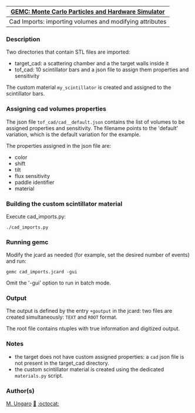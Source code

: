 

| [GEMC: Monte Carlo Particles and Hardware Simulator](https://gemc.github.io/home/) |
|:----------------------------------------------------------------------------------:|
|              Cad Imports: importing volumes and modifying attributes               |


### Description

Two directories that contain STL files are imported:

- target_cad: a scattering chamber and a the target walls inside it
- tof_cad: 10 scintillator bars and a json file to assign them properties and sensitivity

The custom material `my_scintillator` is created and assigned to the scintillator bars.

### Assigning cad volumes properties

The json file `tof_cad/cad__default.json` contains the list of volumes to be assigned properties and sensitivity. 
The filename points to the 'default' variation, which is the default variation for the example.

The properties assigned in the json file are:

- color
- shift
- tilt
- flux sensitivity
- paddle identifier
- material

### Building the custom scintillator material
  
Execute cad_imports.py:

  ```
  ./cad_imports.py
  ```

### Running gemc

Modify the jcard as needed (for example, set the desired number of events) and run:

```
gemc cad_imports.jcard -gui
```

Omit the '-gui' option to run in batch mode.


### Output

The output is defined by the entry `+goutput` in the jcard: two files are created simultaneously: 
`TEXT` and `ROOT` format.

The root file contains ntuples with true information and digitized output.

### Notes

- the target does not have custom assigned properties: a `cad` json file 
  is not present in the target_cad directory.
- the custom scintillator material is created using the dedicated `materials.py` script.


### Author(s)
[M. Ungaro](https://maureeungaro.github.io/home/) [:email:](mailto:ungaro@jlab.org) [:octocat:](https://github.com/maureeungaro)



